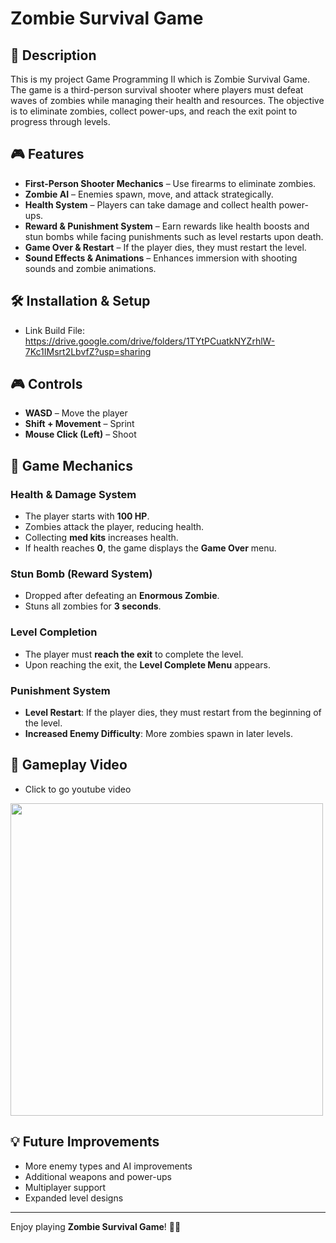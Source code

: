# Zombie Survival Game

## 📜 Description
This is my project Game Programming II which is Zombie Survival Game. The game is a third-person survival shooter where players must defeat waves of zombies while managing their health and resources. The objective is to eliminate zombies, collect power-ups, and reach the exit point to progress through levels.

## 🎮 Features
- **First-Person Shooter Mechanics** – Use firearms to eliminate zombies.
- **Zombie AI** – Enemies spawn, move, and attack strategically.
- **Health System** – Players can take damage and collect health power-ups.
- **Reward & Punishment System** – Earn rewards like health boosts and stun bombs while facing punishments such as level restarts upon death.
- **Game Over & Restart** – If the player dies, they must restart the level.
- **Sound Effects & Animations** – Enhances immersion with shooting sounds and zombie animations.

## 🛠 Installation & Setup
- Link Build File: https://drive.google.com/drive/folders/1TYtPCuatkNYZrhlW-7Kc1IMsrt2LbvfZ?usp=sharing

## 🎮 Controls
- **WASD** – Move the player
- **Shift + Movement** – Sprint
- **Mouse Click (Left)** – Shoot

## 📌 Game Mechanics
### **Health & Damage System**
- The player starts with **100 HP**.
- Zombies attack the player, reducing health.
- Collecting **med kits** increases health.
- If health reaches **0**, the game displays the **Game Over** menu.

### **Stun Bomb (Reward System)**
- Dropped after defeating an **Enormous Zombie**.
- Stuns all zombies for **3 seconds**.

### **Level Completion**
- The player must **reach the exit** to complete the level.
- Upon reaching the exit, the **Level Complete Menu** appears.

### **Punishment System**
- **Level Restart**: If the player dies, they must restart from the beginning of the level.
- **Increased Enemy Difficulty**: More zombies spawn in later levels.

## 📸 Gameplay Video 
- Click to go youtube video

[<img src="https://img.youtube.com/vi/ssZIHNmJ34A/maxresdefault.jpg" width="500">](https://www.youtube.com/watch?v=ssZIHNmJ34A)


## 💡 Future Improvements
- More enemy types and AI improvements
- Additional weapons and power-ups
- Multiplayer support
- Expanded level designs


---
Enjoy playing **Zombie Survival Game**! 🎯🔥

